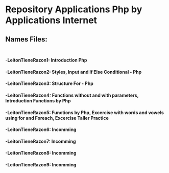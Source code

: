 # Repository Applications Php by Applications Internet

## Names Files:<br><br>
#### -<b>LeitonTieneRazon1</b>: Introduction Php<br>
#### -<b>LeitonTieneRazon2</b>: Styles, Input and If Else Conditional - Php<br>
#### -<b>LeitonTieneRazon3</b>: Structure For - Php<br>
#### -<b>LeitonTieneRazon4</b>: Functions without and with parameters, Introduction Functions by Php <br>
#### -<b>LeitonTieneRazon5</b>: Functions by Php, Excercise with words and vowels using for and Foreach, Excercise Taller Practice<br>
#### -<b>LeitonTieneRazon6</b>: Incomming <br>
#### -<b>LeitonTieneRazon7</b>: Incomming <br>
#### -<b>LeitonTieneRazon8</b>: Incomming <br>
#### -<b>LeitonTieneRazon9</b>: Incomming <br>
